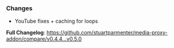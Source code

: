 ### Changes
* YouTube fixes + caching for loops

**Full Changelog**: https://github.com/stuartparmenter/media-proxy-addon/compare/v0.4.4...v0.5.0